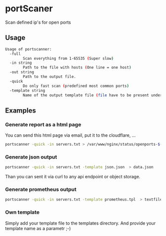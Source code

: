 # portScaner

Scan defined ip's for open ports


## Usage

```bash
Usage of portscanner:
  -full
        Scan everything from 1-65535 (Super slow)
  -in string
        Path to the file with hosts (One line = one host)
  -out string
        Path to the output file.
  -quick
        Do only fast scan (predefined most common ports)
  -template string
        Name of the output template file (file have to be present under ./template directory).
```

## Examples


### Generate report as a html page

You can send this html page via email, put it to the cloudflare, ...

```bash
portscanner -quick -in servers.txt > /var/www/nginx/status/openports-$(date +%F).html
```


### Generate json output

```bash
portscanner -quick -in servers.txt -template json.json  > data.json
```
Than you can sent it via curl to any api endpoint or object storage.

### Generate prometheus output

```bash
portscanner -quick -in servers.txt -template prometheus.tpl  > textfile_portscanner.prom
```

### Own template

Simply add your template file to the templates directory. And provide your template name as a parametr ;-)
